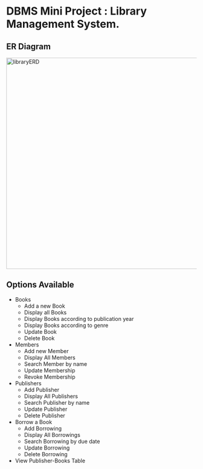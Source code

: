 # DBMS Mini Project : Library Management System.

## ER Diagram<br>
<img width="557" alt="libraryERD" src="https://github.com/chetan0220/DBMS-Mini-Project/assets/97821311/9bc856bb-9505-4a1f-8f1e-86777bba2f6e">

## Options Available
- Books  
	- Add a new Book
	- Display all Books
	- Display Books according to publication year
	- Display Books according to genre
	- Update Book
	- Delete Book
- Members
	- Add new Member 
	- Display All Members
	- Search Member by name
	- Update Membership
	- Revoke Membership
- Publishers
	- Add Publisher
	- Display All Publishers
	- Search Publisher by name
	- Update Publisher
	- Delete Publisher
- Borrow  a Book
	- Add Borrowing
	- Display All Borrowings
	- Search Borrowing by due date
	- Update Borrowing
	- Delete Borrowing
- View Publisher-Books Table
